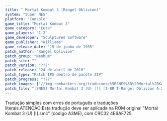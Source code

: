 ```yaml
---
title: " Mortal Kombat 3 (Rangel Oblivion)"
system: "Super NES"
platform: "Console"
game_title: "Mortal Kombat 3"
game_category: "Luta"
game_players: "1-2"
game_developer: "Sculptured Software"
game_publisher: "Williams"
game_release_date: "15 de junho de 1995"
patch_author: "Rangel Oblivion"
patch_group: "Nenhum"
patch_site: ""
patch_version: "???"
patch_release: "24 de abril de 2010"
patch_type: "Patch IPS dentro de pacote ZIP"
patch_progress: "???"
patch_images: ["//img.romhackers.org/traducoes/%5BSNES%5D%20Mortal%20Kombat%203%20-%20Rangel%20Oblivion%20-%201.png","//img.romhackers.org/traducoes/%5BSNES%5D%20Mortal%20Kombat%203%20-%20Rangel%20Oblivion%20-%202.png","//img.romhackers.org/traducoes/%5BSNES%5D%20Mortal%20Kombat%203%20-%20Rangel%20Oblivion%20-%203.png"]
patch_file: "[SNES] Mortal Kombat 3 (U) [!] [I-BR T-Rangel Oblivion A-2010].zip"
---
```

Tradução simples com erros de português e traduções literais.ATENÇÃO:Esta tradução deve ser aplicada na ROM original "Mortal Kombat 3 (U) [!].smc" (código A3ME), com CRC32 4E6AF725.